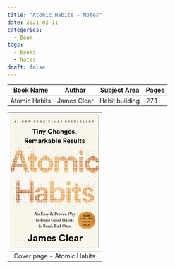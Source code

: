 ```yaml
---
title: "Atomic Habits - Notes"
date: 2021-02-11
categories:
  - Book
tags:
  - books
  - Notes
draft: false
---
```


| Book Name     | Author      | Subject Area   | Pages |
| ------------- | ----------- | -------------- | ----- |
| Atomic Habits | James Clear | Habit building | 271   |

| <img src="https://github.com/dheepakg/dheepakg.github.io/blob/main/assets/images/Books/atomicHabits.jpeg?raw=true" alt="drawing" width="200"/> |
| :--------------------------------------------------------------------------------------------------------------------------------------------: |
|                                                           Cover page - Atomic Habits                                                           |
